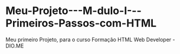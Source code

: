 # Meu-Projeto---M-dulo-I---Primeiros-Passos-com-HTML
Meu primeiro Projeto, para o curso Formação HTML Web Developer - DIO.ME
